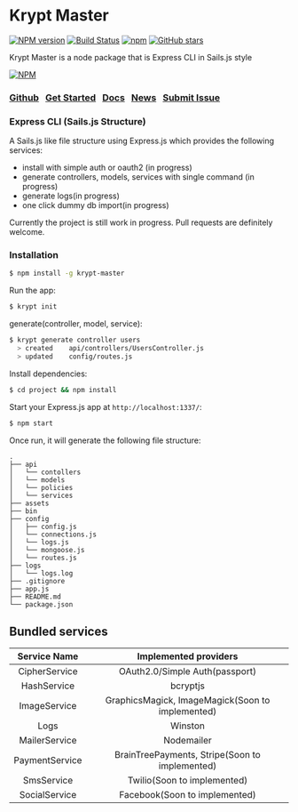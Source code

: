 # Krypt Master
[![NPM version](http://img.shields.io/npm/v/krypt-master.svg)](https://www.npmjs.com/package/krypt-master) [![Build Status](https://travis-ci.org/kamalkdolikay/krypt-master.svg?branch=dev)](https://travis-ci.org/kamalkdolikay/krypt-master) [![npm](https://img.shields.io/npm/dt/krypt-master.svg)](https://www.npmjs.com/package/krypt-master) [![GitHub stars](https://img.shields.io/github/stars/kamalkdolikay/krypt-master.svg?style=social&label=Star)](https://github.com/kamalkdolikay/krypt-master/tree/dev2)

Krypt Master is a node package that is Express CLI in Sails.js style

[![NPM](https://nodei.co/npm/krypt-master.png?downloads=true&downloadRank=true&stars=true)](https://nodei.co/npm/krypt-master/)

### [Github](https://github.com/kamalkdolikay/krypt-master/tree/dev2)  &nbsp; [Get Started](https://www.npmjs.com/~kamaldolikay) &nbsp;  [Docs](https://github.com/kamalkdolikay)  &nbsp; [News](https://www.npmjs.com/~kamaldolikay) &nbsp; [Submit Issue](https://github.com/kamalkdolikay)

### Express CLI (Sails.js Structure)

A Sails.js like file structure using Express.js which provides the following services:
* install with simple auth or oauth2 (in progress)
* generate controllers, models, services with single command (in progress)
* generate logs(in progress)
* one click dummy db import(in progress)

Currently the project is still work in progress. Pull requests are definitely welcome.

### Installation

```sh
$ npm install -g krypt-master
```

Run the app:

```bash
$ krypt init
```

generate(controller, model, service):

```bash
$ krypt generate controller users
  > created    api/controllers/UsersController.js
  > updated    config/routes.js
```

Install dependencies:

```bash
$ cd project && npm install
```

Start your Express.js app at `http://localhost:1337/`:

```bash
$ npm start
```

Once run, it will generate the following file structure:

````
.
├── api
│   └── contollers
│   └── models
│   └── policies
│   └── services
├── assets
├── bin
├── config
│   ├── config.js
│   └── connections.js
│   └── logs.js
│   └── mongoose.js
│   └── routes.js
├── logs
│   └── logs.log
├── .gitignore
├── app.js
├── README.md
└── package.json
````

## Bundled services

| Service Name                                                          | Implemented providers                            |
|:---------------------------------------------------------------------:|:------------------------------------------------:|
| CipherService                                                         | OAuth2.0/Simple Auth(passport)                   |
| HashService                                                           | bcryptjs                                         |
| ImageService                                                          | GraphicsMagick, ImageMagick(Soon to implemented) |
| Logs                                                                  | Winston                                          |
| MailerService                                                         | Nodemailer                                       |
| PaymentService                                                        | BrainTreePayments, Stripe(Soon to implemented)   |
| SmsService                                                            | Twilio(Soon to implemented)                      |
| SocialService                                                         | Facebook(Soon to implemented)                    |